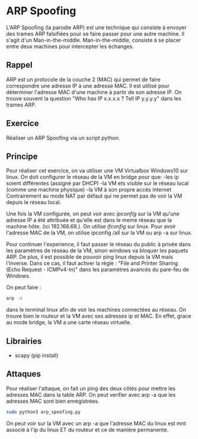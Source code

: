 # ARP Spoofing

L'ARP Spoofing (la parodie ARP) est une technique qui consiste à envoyer des trames ARP falsifiées pour se faire passer pour une autre machine. Il s'agit d'un Man-in-the-middle. Man-in-the-middle, consiste à se placer entre deux machines pour intercepter les échanges.

## Rappel
ARP est un protocole de la couche 2 (MAC) qui permet de faire correspondre une adresse IP à une adresse MAC. Il est utilisé pour déterminer l'adresse MAC d'une machine à partir de son adresse IP.
On trouve souvent la question "Who has IP x.x.x.x ? Tell IP y.y.y.y" dans les trames ARP.

## Exercice
Réaliser un ARP Spoofing via un script python.

## Principe
Pour réaliser cet exercice, on va utiliser une VM Virtualbox Windows10 sur linux.
On doit configurer le réseau de la VM en bridge pour que:
-les ip soient différentes (assigné par DHCP)
-la VM ets visible sur le réseau local (comme une machine physique)
-la VM à son propre accès internet
Contrairement au mode NAT par défaut qui ne permet pas de voir la VM depuis le réseau local.

Une fois la VM configurée, on peut voir avec *ipconfig* sur la VM qu'une adresse IP a été attribuée et qu'elle est dans le meme réseau que la machine hôte. (ici 192.168.68.). On utilise *ifconfig* sur linux. Pour avoir l'adresse MAC de la VM, on utilise ipconfig /all sur la VM ou arp -a sur linux.

Pour continuer l'experience, il faut passer le réseau du public à privée dans les paramètres de réseau de la VM, sinon windows va bloquer les paquets ARP. De plus, il est possible de pouvoir ping linux depuis la VM mais l'inverse. Dans ce cas, il faut activer la règle : "File and Printer Sharing (Echo Request - ICMPv4-In)" dans les paramètres avancés du pare-feu de Windows.

On peut faire :
```bash
arp -a
``` 
dans le terminal linux afin de voir les machines connectées au réseau. On trouve bien le routeur et la VM avec ses adresses ip et MAC. En effet, grace au mode bridge, la VM a une carte réseau virtuelle.


## Librairies
- scapy (pip install)

## Attaques
Pour réaliser l'attaque, on fait un ping des deux côtés pour mettre les adresses MAC dans la table ARP. On peut verifier
avec arp -a que les adresses MAC sont bien enregistrées.
```bash
sudo python3 arp_spoofing.py
```
On peut voir sur la VM avec un arp -a que l'adresse MAC du linux est mnt associé à l'ip du linux ET du routeur et ce de manière permanente.
